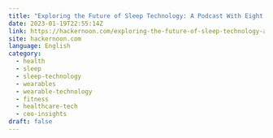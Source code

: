 ```yaml
---
title: "Exploring the Future of Sleep Technology: A Podcast With Eight Sleep's CEO Matteo"
date: 2023-01-19T22:55:14Z
link: https://hackernoon.com/exploring-the-future-of-sleep-technology-a-podcast-with-eight-sleeps-ceo-matteo?source=rss&utm_medium=RSS&utm_source=news.12bit.vn
site: hackernoon.com
language: English
category:
  - health
  - sleep
  - sleep-technology
  - wearables
  - wearable-technology
  - fitness
  - healthcare-tech
  - ceo-insights
draft: false
---
```


